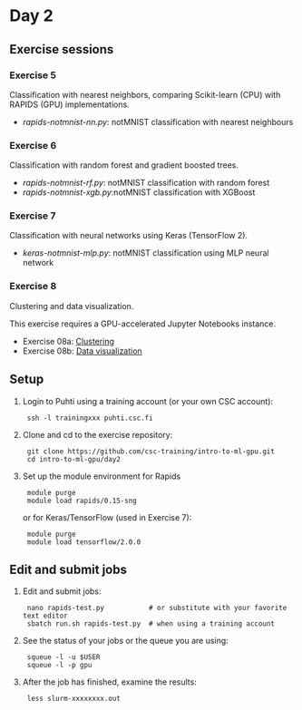 # Day 2

## Exercise sessions

### Exercise 5

Classification with nearest neighbors, comparing Scikit-learn (CPU) with RAPIDS (GPU) implementations.

* *rapids-notmnist-nn.py*: notMNIST classification with nearest neighbours

### Exercise 6

Classification with random forest and gradient boosted trees.

* *rapids-notmnist-rf.py*: notMNIST classification with random forest
* *rapids-notmnist-xgb.py*:notMNIST classification with XGBoost

### Exercise 7

Classification with neural networks using Keras (TensorFlow 2).

* *keras-notmnist-mlp.py*: notMNIST classification using MLP neural network

### Exercise 8

Clustering and data visualization.

This exercise requires a GPU-accelerated Jupyter Notebooks instance.

* Exercise 08a: [Clustering](Exercise-08a.ipynb)
* Exercise 08b: [Data visualization](Exercise-08b.ipynb)

## Setup

1. Login to Puhti using a training account (or your own CSC account):

        ssh -l trainingxxx puhti.csc.fi

2. Clone and cd to the exercise repository:

        git clone https://github.com/csc-training/intro-to-ml-gpu.git
        cd intro-to-ml-gpu/day2

3. Set up the module environment for Rapids

        module purge
        module load rapids/0.15-sng

   or for Keras/TensorFlow (used in Exercise 7):
   
        module purge
        module load tensorflow/2.0.0

## Edit and submit jobs

1. Edit and submit jobs:

        nano rapids-test.py           # or substitute with your favorite text editor
        sbatch run.sh rapids-test.py  # when using a training account

2. See the status of your jobs or the queue you are using:

        squeue -l -u $USER
        squeue -l -p gpu

3. After the job has finished, examine the results:

        less slurm-xxxxxxxx.out

